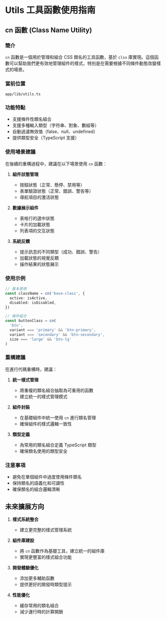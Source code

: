 # Utils 工具函數使用指南

## cn 函數 (Class Name Utility)

### 簡介

`cn` 函數是一個用於管理和組合 CSS 類名的工具函數，基於 `clsx` 庫實現。這個函數可以幫助我們更有效地管理組件的樣式，特別是在需要根據不同條件動態改變樣式的場景。

### 當前位置

```
app/lib/utils.ts
```

### 功能特點

- 支援條件性類名組合
- 支援多種輸入類型（字符串、對象、數組等）
- 自動過濾無效值（false、null、undefined）
- 提供類型安全（TypeScript 支援）

### 使用場景建議

在後續的重構過程中，建議在以下場景使用 `cn` 函數：

1. **組件狀態管理**

   - 按鈕狀態（正常、懸停、禁用等）
   - 表單驗證狀態（正常、錯誤、警告等）
   - 導航項目的激活狀態

2. **數據展示組件**

   - 表格行的選中狀態
   - 卡片的加載狀態
   - 列表項的交互狀態

3. **系統反饋**
   - 提示訊息的不同類型（成功、錯誤、警告）
   - 加載狀態的視覺反饋
   - 操作結果的狀態展示

### 使用示例

```typescript
// 基本使用
const className = cn('base-class', {
  active: isActive,
  disabled: isDisabled,
})

// 條件組合
const buttonClass = cn(
  'btn',
  variant === 'primary' && 'btn-primary',
  variant === 'secondary' && 'btn-secondary',
  size === 'large' && 'btn-lg'
)
```

### 重構建議

在進行代碼重構時，建議：

1. **統一樣式管理**

   - 將重複的類名組合抽取為可重用的函數
   - 建立統一的樣式管理模式

2. **組件封裝**

   - 在基礎組件中統一使用 `cn` 進行類名管理
   - 確保組件的樣式邏輯一致性

3. **類型定義**
   - 為常用的類名組合定義 TypeScript 類型
   - 確保類名使用的類型安全

### 注意事項

- 避免在單個組件中過度使用條件類名
- 保持類名的語義化和可讀性
- 確保類名的組合邏輯清晰

## 未來擴展方向

1. **樣式系統整合**

   - 建立更完整的樣式管理系統

2. **組件庫建設**

   - 將 `cn` 函數作為基礎工具，建立統一的組件庫
   - 實現更豐富的樣式組合功能

3. **開發體驗優化**

   - 添加更多輔助函數
   - 提供更好的開發時類型提示

4. **性能優化**
   - 緩存常用的類名組合
   - 減少運行時的計算開銷
